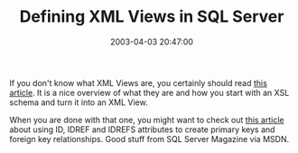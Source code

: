 ﻿---
layout: post
title: "Defining XML Views in SQL Server"
comments: false
date: 2003-04-03 20:47:00
categories:
 - Technology
subtext-id: 78e48639-f1a4-4415-a4cd-39accf2b9e63
alias: /blog/Defining-XML-Views-in-SQL-Server.aspx
---


If you don't know what XML Views are, you certainly should read [this article](http://msdn.microsoft.com/library/default.asp?url=/library/en-us/dnsqlmag02/html/DefiningXMLViews.asp). It is a nice overview of what they are and how you start with an XSL schema and turn it into an XML View.

When you are done with that one, you might want to check out [this article](http://msdn.microsoft.com/library/default.asp?url=/library/en-us/dnsqlmag03/html/IDAttributesinXMLViews.asp) about using ID, IDREF and IDREFS attributes to create primary keys and foreign key relationships. Good stuff from SQL Server Magazine via MSDN.
